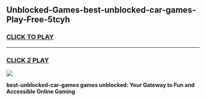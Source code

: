 
## Unblocked-Games-best-unblocked-car-games-Play-Free-5tcyh
<h3>
<a href="https://premium76.site?title=best-unblocked-car-games&ref=10A">CLICK TO PLAY</a></h3>
<hr>

<h3>
<a href="https://premium76.site?title=best-unblocked-car-games&ref=10A">CLICK 2 PLAY</a>
  
</h3>

<a href="https://premium76.site?title=best-unblocked-car-games&ref=10A"><img src="https://clearcache.store/games.png"></a>


**best-unblocked-car-games games unblocked: Your Gateway to Fun and Accessible Online Gaming**

